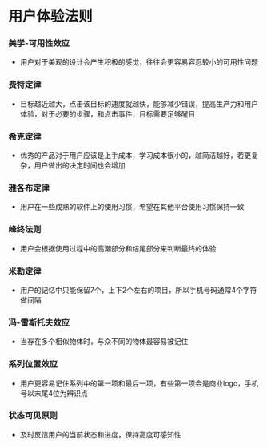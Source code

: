 # 用户体验法则

### 美学-可用性效应
- 用户对于美观的设计会产生积极的感觉，往往会更容易容忍较小的可用性问题

### 费特定律
- 目标越近越大，点击该目标的速度就越快，能够减少错误，提高生产力和用户体验，对于必要的步骤，和点击事件，目标需要足够醒目

### 希克定律
- 优秀的产品对于用户应该是上手成本，学习成本很小的，越简洁越好，若更复杂，用户做出的决定时间也会增加

### 雅各布定律
- 用户在一些成熟的软件上的使用习惯，希望在其他平台使用习惯保持一致

### 峰终法则
- 用户会根据使用过程中的高潮部分和结尾部分来判断最终的体验

### 米勒定律
- 用户的记忆中只能保留7个，上下2个左右的项目，所以手机号码通常4个字符做间隔

### 冯-雷斯托夫效应
- 当存在多个相似物体时，与众不同的物体最容易被记住

### 系列位置效应
- 用户更容易记住系列中的第一项和最后一项，有些第一项会是商业logo，手机号以末尾4位为辨识点

### 状态可见原则
- 及时反馈用户的当前状态和进度，保持高度可感知性
